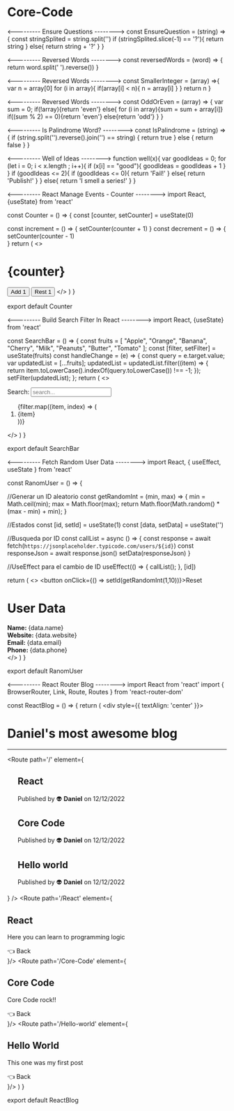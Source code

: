 # Core-Code

<--------- Ensure Questions -------->
const EnsureQuestion = (string) => {
  const stringSplited = string.split('')
  if (stringSplited.slice(-1) == '?'){
    return string
  }
  else{
    return string + '?'
  }
}

<--------- Reversed Words -------->
const reversedWords = (word) => {
  return word.split(' ').reverse())
}

<--------- Reversed Words -------->
const SmallerInteger = (array) =>{
  var n = array[0]
  for (i in array){
    if(array[i] < n){
      n = array[i]
    }
  }
  return n
}

<--------- Reversed Words -------->
const OddOrEven = (array) => {
  var sum = 0;
  if(!array){return 'even'}
  else{
    for (i in array){sum = sum + array[i]}
    if((sum % 2) == 0){return 'even'}
    else{return 'odd'}
  }
}

<--------- Is Palindrome Word? -------->
const IsPalindrome = (string) => {
  if (string.split('').reverse().join('') == string) {
    return true
  } else {
    return false
  }
}

<--------- Well of Ideas -------->
function well(x){
  var goodIdeas = 0;
  for (let i = 0; i < x.length ; i++){
    if (x[i] == "good"){
      goodIdeas = goodIdeas + 1
    }
  }
  if (goodIdeas <= 2){
    if (goodIdeas <= 0){
      return 'Fail!'
    }
    else{
      return 'Publish!'
    }
  }
  else{
    return 'I smell a series!'
  }
}

<--------- React Manage Events - Counter -------->
import React, {useState} from 'react'

const Counter = () => {
  const [counter, setCounter] = useState(0)

  const increment = () => {
    setCounter(counter + 1)
  }
  const decrement = () => {
    setCounter(counter - 1)   
  }
  return (
    <>
      <h1 id='counter'>{counter}</h1>
      <button id='increment' onClick={increment}>Add 1</button>
      <button id='decrement' onClick={decrement}>Rest 1</button>
    </>
  )
}

export default Counter

<--------- Build Search Filter In React -------->
import React, {useState} from 'react'

const SearchBar = () => {
  const fruits = [
    "Apple",
    "Orange",
    "Banana",
    "Cherry",
    "Milk",
    "Peanuts",
    "Butter",
    "Tomato"
  ];
  const [filter, setFilter] = useState(fruits)
  const handleChange = (e) => {
    const query = e.target.value;
    var updatedList = [...fruits];
    updatedList = updatedList.filter((item) => {
      return item.toLowerCase().indexOf(query.toLowerCase()) !== -1;
    });
    setFilter(updatedList);
  };
  return (
    <>
      <div>
        <label>Search: </label>
        <input type="text" placeholder='search...' id='searcher' onChange={handleChange}></input>
      </div>
      <div>
      <ol>
          {filter.map((item, index) => (
            <li key={index}>{item}</li>
          ))}
        </ol>
      </div>
    </>
  )
}

export default SearchBar

<--------- Fetch Random User Data -------->
import React, { useEffect, useState } from 'react'

const RanomUser = () => {

  //Generar un ID aleatorio
  const getRandomInt = (min, max) => {
    min = Math.ceil(min);
    max = Math.floor(max);
    return Math.floor(Math.random() * (max - min) + min);
  }

  //Estados
  const [id, setId] = useState(1)
  const [data, setData] = useState('')

  //Busqueda por ID
  const callList = async () => {
    const response = await fetch(`https://jsonplaceholder.typicode.com/users/${id}`)
    const responseJson = await response.json()
    setData(responseJson)
  }

  //UseEffect para el cambio de ID
  useEffect(() => {
    callList();
  }, [id])

  return (
    <>
      <button onClick={() => setId(getRandomInt(1,10))}>Reset</button>
      <h1>User Data</h1>
      <div>
        <a><strong>Name: </strong></a>
        <a>{data.name}</a>
      </div>
      <div>
        <a><strong>Website: </strong></a>
        <a>{data.website}</a>
      </div>
      <div>
        <a><strong>Email: </strong></a>
        <a>{data.email}</a>
      </div>
      <div>
        <a><strong>Phone: </strong></a>
        <a>{data.phone}</a>
      </div>
    </>
  )
}

export default RanomUser

<--------- React Router Blog -------->
import React from 'react'
import { BrowserRouter, Link, Route, Routes } from 'react-router-dom'

const ReactBlog = () => {
  return (
    <BrowserRouter>
      <div style={{ textAlign: 'center' }}>
        <h1>Daniel's most awesome blog</h1>
        <hr></hr>
        <Routes>
          <Route path='/' element={
            <div>
              <ol>
                <il>
                  <h2><Link to='/React'>React</Link></h2>
                </il>
                <p>Published by 👽 <b>Daniel</b> on 12/12/2022</p>
                <il>
                  <h2><Link to='/Core-Code'>Core Code</Link></h2>
                </il>
                <p>Published by 👽 <b>Daniel</b> on 12/12/2022</p>
                <il>
                  <h2><Link to='/Hello-world'>Hello world</Link></h2>
                </il>
                <p>Published by 👽 <b>Daniel</b> on 12/12/2022</p>
              </ol>
            </div>
          } />
          <Route path='/React' element={
            <div>
              <h2>React</h2>
              <p>Here you can learn to programming logic</p>
              <Link to='/'>👈 Back</Link>
            </div>
          }/>
          <Route path='/Core-Code' element={
            <div>
              <h2>Core Code</h2>
              <p>Core Code rock!!</p>
              <Link to='/'>👈 Back</Link>
            </div>
          }/>
          <Route path='/Hello-world' element={
            <div>
              <h2>Hello World</h2>
              <p>This one was my first post</p>
              <Link to='/'>👈 Back</Link>
            </div>
          }/>
        </Routes>
      </div>
    </BrowserRouter>
  )
}

export default ReactBlog

